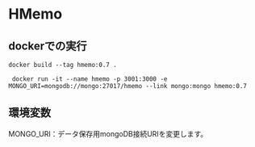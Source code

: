 # HMemo

## dockerでの実行
~~~
docker build --tag hmemo:0.7 .
~~~

~~~
 docker run -it --name hmemo -p 3001:3000 -e MONGO_URI=mongodb://mongo:27017/hmemo --link mongo:mongo hmemo:0.7
~~~

## 環境変数
MONGO_URI：データ保存用mongoDB接続URIを変更します。
